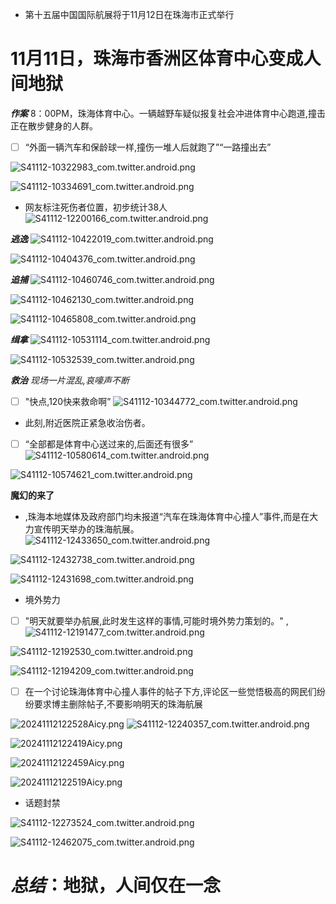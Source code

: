 - 第十五届中国国际航展将于11月12日在珠海市正式举行
# **11月11日，珠海市香洲区体育中心变成人间地狱**

**_作案_**
8：00PM，珠海体育中心。一辆越野车疑似报复社会冲进体育中心跑道,撞击正在散步健身的人群。
- [ ] “外面一辆汽车和保龄球一样,撞伤一堆人后就跑了”“一路撞出去”

![S41112-10322983_com.twitter.android.png](https://github.com/user-attachments/assets/ad8a4b22-af92-46d4-81f4-145eadbfa984)

![S41112-10334691_com.twitter.android.png](https://github.com/user-attachments/assets/14d84e46-009b-4bbe-b577-852ed12c752b)

- 网友标注死伤者位置，初步统计38人
![S41112-12200166_com.twitter.android.png](https://github.com/user-attachments/assets/5cc3f1c4-1d8c-40a9-b01c-89819acc5ec1)


**_逃逸_**
![S41112-10422019_com.twitter.android.png](https://github.com/user-attachments/assets/a9213c83-284e-44c0-bc30-9f5002093b9a)

![S41112-10404376_com.twitter.android.png](https://github.com/user-attachments/assets/0168e92d-d10d-4cb7-b1da-97516c993752)

**_追捕_**
![S41112-10460746_com.twitter.android.png](https://github.com/user-attachments/assets/5b3be155-8f00-46e4-b648-45f8dcd56b84)

![S41112-10462130_com.twitter.android.png](https://github.com/user-attachments/assets/d3655391-3049-4295-beb6-71181244d040)

![S41112-10465808_com.twitter.android.png](https://github.com/user-attachments/assets/44638460-0609-4b56-b077-5e2011b50b68)

**_缉拿_**
![S41112-10531114_com.twitter.android.png](https://github.com/user-attachments/assets/94ac6dd5-0354-419c-b418-fdf65e848e8a)

![S41112-10532539_com.twitter.android.png](https://github.com/user-attachments/assets/1370f812-ef36-43e4-a4b4-b53678d3eec5)

**_救治_**
_现场一片混乱,哀嚎声不断_
- [ ] "快点,120快来救命啊”
![S41112-10344772_com.twitter.android.png](https://github.com/user-attachments/assets/a7ae857e-1405-4ea1-9491-2c2b50dd29a9)

- 此刻,附近医院正紧急收治伤者。
- [ ] “全部都是体育中心送过来的,后面还有很多”
![S41112-10580614_com.twitter.android.png](https://github.com/user-attachments/assets/e4f9ee27-633e-498c-a620-41d1734ebd41)

![S41112-10574621_com.twitter.android.png](https://github.com/user-attachments/assets/7a17549d-dffd-40a2-b23b-9adda979253b)

**魔幻的来了**

- ,珠海本地媒体及政府部门均未报道“汽车在珠海体育中心撞人”事件,而是在大力宣传明天举办的珠海航展。
![S41112-12433650_com.twitter.android.png](https://github.com/user-attachments/assets/373b6cde-c05e-406c-92a5-86431f89a82c)

![S41112-12432738_com.twitter.android.png](https://github.com/user-attachments/assets/6273a0c1-875d-4d88-a1c4-fc6cda4bb232)

![S41112-12431698_com.twitter.android.png](https://github.com/user-attachments/assets/8144620d-f8a7-456f-b379-95ee9b77fe08)




- 境外势力
- [ ] "明天就要举办航展,此时发生这样的事情,可能时境外势力策划的。"
,![S41112-12191477_com.twitter.android.png](https://github.com/user-attachments/assets/36a7baa6-31b1-4d67-b68f-307547ed3d19)

![S41112-12192530_com.twitter.android.png](https://github.com/user-attachments/assets/cd0641c2-d05d-49dd-b76f-fbab28597c43)

![S41112-12194209_com.twitter.android.png](https://github.com/user-attachments/assets/adeb1fc8-ff32-4829-b107-baa045ba5303)

- [ ] 在一个讨论珠海体育中心撞人事件的帖子下方,评论区一些觉悟极高的网民们纷纷要求博主删除帖子,不要影响明天的珠海航展

![20241112122528Aicy.png](https://github.com/user-attachments/assets/b7047b01-df63-4752-a0b3-3729787c20e1)
![S41112-12240357_com.twitter.android.png](https://github.com/user-attachments/assets/f1f34dcc-3917-4cdb-965e-845cb4415a62)

![20241112122419Aicy.png](https://github.com/user-attachments/assets/75c79458-e831-4be6-a12d-14f94f645503)

![20241112122459Aicy.png](https://github.com/user-attachments/assets/d0a1dc3d-3d35-47fb-8c59-ccb8baab3a9d)

![20241112122519Aicy.png](https://github.com/user-attachments/assets/82ac31f0-9ec6-4d76-a68e-4b587e7b0424)

- 话题封禁


![S41112-12273524_com.twitter.android.png](https://github.com/user-attachments/assets/d3faa432-36c8-4369-a781-17f00bf26417)

![S41112-12462075_com.twitter.android.png](https://github.com/user-attachments/assets/040df289-ca56-429b-8c4d-53c6dc8609bf)

# **_总结_**：地狱，人间仅在一念
